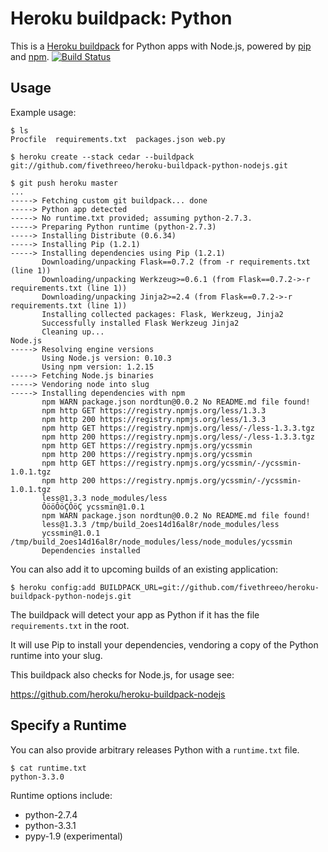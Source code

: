 Heroku buildpack: Python
========================

This is a [Heroku buildpack](http://devcenter.heroku.com/articles/buildpacks) for Python apps with Node.js, powered by [pip](http://www.pip-installer.org/) and [npm](http://npmjs.org/).
[![Build Status](https://secure.travis-ci.org/heroku/heroku-buildpack-python.png?branch=master)](http://travis-ci.org/heroku/heroku-buildpack-python)

Usage
-----

Example usage:

    $ ls
    Procfile  requirements.txt  packages.json web.py

    $ heroku create --stack cedar --buildpack git://github.com/fivethreeo/heroku-buildpack-python-nodejs.git

    $ git push heroku master
    ...
    -----> Fetching custom git buildpack... done
    -----> Python app detected
    -----> No runtime.txt provided; assuming python-2.7.3.
    -----> Preparing Python runtime (python-2.7.3)
    -----> Installing Distribute (0.6.34)
    -----> Installing Pip (1.2.1)
    -----> Installing dependencies using Pip (1.2.1)
           Downloading/unpacking Flask==0.7.2 (from -r requirements.txt (line 1))
           Downloading/unpacking Werkzeug>=0.6.1 (from Flask==0.7.2->-r requirements.txt (line 1))
           Downloading/unpacking Jinja2>=2.4 (from Flask==0.7.2->-r requirements.txt (line 1))
           Installing collected packages: Flask, Werkzeug, Jinja2
           Successfully installed Flask Werkzeug Jinja2
           Cleaning up...
    Node.js
    -----> Resolving engine versions
           Using Node.js version: 0.10.3
           Using npm version: 1.2.15
    -----> Fetching Node.js binaries
    -----> Vendoring node into slug
    -----> Installing dependencies with npm
           npm WARN package.json nordtun@0.0.2 No README.md file found!
           npm http GET https://registry.npmjs.org/less/1.3.3
           npm http 200 https://registry.npmjs.org/less/1.3.3
           npm http GET https://registry.npmjs.org/less/-/less-1.3.3.tgz
           npm http 200 https://registry.npmjs.org/less/-/less-1.3.3.tgz
           npm http GET https://registry.npmjs.org/ycssmin
           npm http 200 https://registry.npmjs.org/ycssmin
           npm http GET https://registry.npmjs.org/ycssmin/-/ycssmin-1.0.1.tgz
           npm http 200 https://registry.npmjs.org/ycssmin/-/ycssmin-1.0.1.tgz
           less@1.3.3 node_modules/less
           ÔööÔöÇÔöÇ ycssmin@1.0.1
           npm WARN package.json nordtun@0.0.2 No README.md file found!
           less@1.3.3 /tmp/build_2oes14d16al8r/node_modules/less
           ycssmin@1.0.1 /tmp/build_2oes14d16al8r/node_modules/less/node_modules/ycssmin
           Dependencies installed
           
You can also add it to upcoming builds of an existing application:

    $ heroku config:add BUILDPACK_URL=git://github.com/fivethreeo/heroku-buildpack-python-nodejs.git

The buildpack will detect your app as Python if it has the file `requirements.txt` in the root. 

It will use Pip to install your dependencies, vendoring a copy of the Python runtime into your slug. 

This buildpack also checks for Node.js, for usage see:

https://github.com/heroku/heroku-buildpack-nodejs

Specify a Runtime
-----------------

You can also provide arbitrary releases Python with a `runtime.txt` file.

    $ cat runtime.txt
    python-3.3.0
    
Runtime options include:

- python-2.7.4
- python-3.3.1
- pypy-1.9 (experimental)
